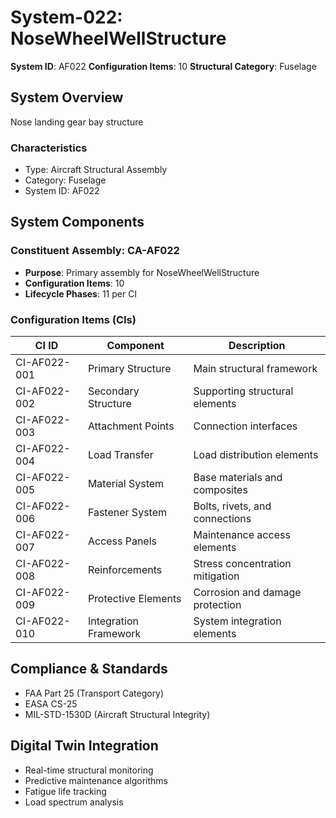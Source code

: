 # System-022: NoseWheelWellStructure

**System ID**: AF022
**Configuration Items**: 10
**Structural Category**: Fuselage

## System Overview

Nose landing gear bay structure

### Characteristics
- Type: Aircraft Structural Assembly
- Category: Fuselage
- System ID: AF022

## System Components

### Constituent Assembly: CA-AF022
- **Purpose**: Primary assembly for NoseWheelWellStructure
- **Configuration Items**: 10
- **Lifecycle Phases**: 11 per CI

### Configuration Items (CIs)

| CI ID | Component | Description |
|-------|-----------|-------------|
| CI-AF022-001 | Primary Structure | Main structural framework |
| CI-AF022-002 | Secondary Structure | Supporting structural elements |
| CI-AF022-003 | Attachment Points | Connection interfaces |
| CI-AF022-004 | Load Transfer | Load distribution elements |
| CI-AF022-005 | Material System | Base materials and composites |
| CI-AF022-006 | Fastener System | Bolts, rivets, and connections |
| CI-AF022-007 | Access Panels | Maintenance access elements |
| CI-AF022-008 | Reinforcements | Stress concentration mitigation |
| CI-AF022-009 | Protective Elements | Corrosion and damage protection |
| CI-AF022-010 | Integration Framework | System integration elements |

## Compliance & Standards
- FAA Part 25 (Transport Category)
- EASA CS-25
- MIL-STD-1530D (Aircraft Structural Integrity)

## Digital Twin Integration
- Real-time structural monitoring
- Predictive maintenance algorithms
- Fatigue life tracking
- Load spectrum analysis

